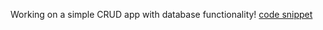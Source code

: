 Working on a simple CRUD app with database functionality!
[code snippet](https://user-images.githubusercontent.com/90435093/187307196-1d4ef96a-5130-4821-a12f-d87c5e75b73a.PNG)
